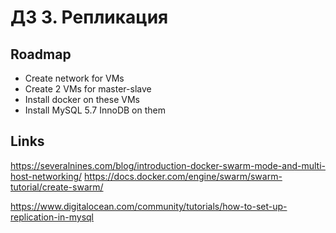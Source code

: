# ДЗ 3. Репликация

## Roadmap

- Create network for VMs
- Create 2 VMs for master-slave
- Install docker on these VMs
- Install MySQL 5.7 InnoDB on them

## Links

https://severalnines.com/blog/introduction-docker-swarm-mode-and-multi-host-networking/
https://docs.docker.com/engine/swarm/swarm-tutorial/create-swarm/

https://www.digitalocean.com/community/tutorials/how-to-set-up-replication-in-mysql

